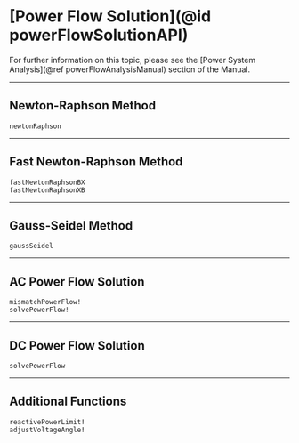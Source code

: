 # [Power Flow Solution](@id powerFlowSolutionAPI)

For further information on this topic, please see the [Power System Analysis](@ref powerFlowAnalysisManual) section of the Manual.

---

## Newton-Raphson Method
```@docs
newtonRaphson
```

---

## Fast Newton-Raphson Method
```@docs
fastNewtonRaphsonBX
fastNewtonRaphsonXB
```

---

## Gauss-Seidel Method
```@docs
gaussSeidel
```

---

## AC Power Flow Solution
```@docs
mismatchPowerFlow!
solvePowerFlow!
```

---

## DC Power Flow Solution
```@docs
solvePowerFlow
```

---

## Additional Functions
```@docs
reactivePowerLimit!
adjustVoltageAngle!
```
